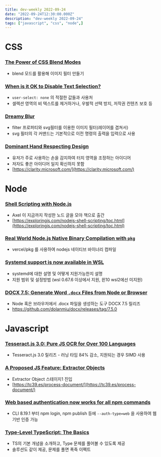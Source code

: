 ```yaml
---
title: dev-weekly 2022-09-24
date: "2022-09-24T12:30:00.000Z"
description: "dev-weekly 2022-09-24"
tags: ["javascript", "css", "node",]
---
```

# CSS

### **[The Power of CSS Blend Modes](https://cloudfour.com/thinks/the-power-of-css-blend-modes)**

- blend 모드를 활용해 이미지 필터 만들기

### **[When is it OK to Disable Text Selection?](https://css-tricks.com/when-is-it-ok-to-disable-text-selection)**

- `user-select: none` 의 적절한 값들과 사용처
- 셀렉션 영역의 비 텍스트를 제거하거나, 우발적 선택 방지, 저작권 컨텐츠 보호 등

### **[Dreamy Blur](https://yuanchuan.dev/dreamy-blur)**

- filter 프로퍼티와 svg필터를 이용한 이미지 필터(레이어를 겹쳐서)
- svg 필터의 각 커맨드는 기본적으로 이전 명령의 출력을 입력으로 사용

### **[Dominant Hand Respecting Design](https://kittygiraudel.com/2022/09/14/dominant-hand-respecting-design)**

- 유저가 주로 사용하는 손을 감지하여 터치 영역을 조정하는 아이디어
- 저자도 좋은 아이디어 일지 확신하지 못함
- [https://clarity.microsoft.com/](https://clarity.microsoft.com/)

# Node

### **[Shell Scripting with Node.js](https://exploringjs.com/nodejs-shell-scripting/)**

- Axel 이 지금까지 작성한 노드 글을 모아 책으로 출간
- [https://exploringjs.com/nodejs-shell-scripting/toc.html](https://exploringjs.com/nodejs-shell-scripting/toc.html)

### **[Real World Node.js Native Binary Compilation with `pkg`](https://www.pulumi.com/blog/nodejs-binaries-with-pkg/)**

- vercel/pkg 를 사용하여 nodejs 네이티브 바이너리 컴파일

### **[Systemd support is now available in WSL](https://devblogs.microsoft.com/commandline/systemd-support-is-now-available-in-wsl/)**

- systemd에 대한 설명 및 어떻게 지원가능한지 설명
- 지원 범위 및 설정방법 (wsl 0.67.6 이상에서 지원, 윈10 wsl2에선 미지원)

### **[DOCX 7.5: Generate Word `.docx` Files from Node or Browser](https://docx.js.org/#/)**

- Node 혹은 브라우저에서 .docx 파일을 생성하는 도구 DOCX 7.5 릴리즈
- https://github.com/dolanmiu/docx/releases/tag/7.5.0

# Javascript

### **[Tesseract.js 3.0: Pure JS OCR for Over 100 Languages](https://tesseract.projectnaptha.com/)**

- Tesseract.js 3.0 릴리즈 - 러닝 타임 84% 감소, 지원되는 경우 SIMD 사용

### **[A Proposed JS Feature: Extractor Objects](https://github.com/tc39/proposal-extractors)**

- Extractor Object 스테이지1 진입
- [https://tc39.es/process-document/](https://tc39.es/process-document/)

### ****[Web based authentication now works for all npm commands](https://github.blog/changelog/2022-09-20-web-based-authentication-now-works-for-all-npm-commands/)****

- CLI 8.19.1 부터 npm login, npm publish 등에 `--auth-type=web` 을 사용하여 웹 기반 인증 가능

### **[Type-Level TypeScript: The Basics](https://type-level-typescript.com/)**

- TS의 기본 개념을 소개하고, Type 문제를 풀어볼 수 있도록 제공
- 솔루션도 같이 제공, 문제를 풀면 폭죽 이펙트
